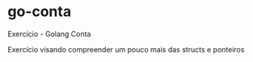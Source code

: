 # go-conta

Exercício - Golang Conta

Exercício visando compreender um pouco mais das structs e ponteiros
